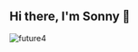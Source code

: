 ## Hi there, I'm Sonny 👋

![future4](https://github.com/user-attachments/assets/9b19e95c-b3b4-418f-b8be-290097a59d80)


<!--
**sonnynz/sonnynz** is a ✨ _special_ ✨ repository because its `README.md` (this file) appears on your GitHub profile.



-->
